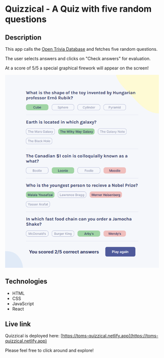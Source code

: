 # Quizzical - A Quiz with five random questions

## Description
This app calls the [Open Trivia Database](https://opentdb.com/) and fetches five random questions.

The user selects answers and clicks on "Check answers" for evaluation.

At a score of 5/5 a special graphical firework will appear on the screen!

![Screen shot of Quizzical app](./quizzical.png)

## Technologies
- HTML
- CSS
- JavaScript
- React

## Live link
Quizzical is deployed here:
[https://toms-quizzical.netlify.app](https://toms-quizzical.netlify.app)

Please feel free to click around and explore!
